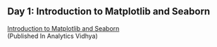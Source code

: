 ## Day 1: Introduction to Matplotlib and Seaborn
[Introduction to Matplotlib and Seaborn](https://shubhangagrawal1999.medium.com/introduction-to-matplotlib-and-seaborn-e2dd04bfc821)  
(Published In Analytics Vidhya)
